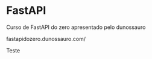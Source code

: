 # FastAPI

Curso de FastAPI do zero apresentado pelo dunossauro

fastapidozero.dunossauro.com/

Teste